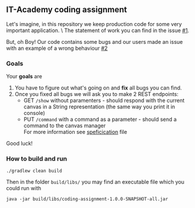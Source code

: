 ## IT-Academy coding assignment 
                
Let's imagine, in this repository we keep production code for some very important application. \ 
The statement of work you can find in the issue [#1](/../../issues/1).  

But, oh Boy! Our code contains some bugs and our users made an issue with an example of a wrong behaviour [#2](/../../issues/2) 

### Goals

Your __goals__ are

1. You have to figure out what's going on and __fix__ all bugs you can find.
2. Once you fixed all bugs we will ask you to make 2 REST endpoints:
    * GET `/show` without paramenters - should respond with the current canvas in a String representation (the same way you print it in console)
    * PUT `/command` with a command as a parameter - should send a command to the canvas manager  
For more information see [speficication](rest-api-specification.yaml) file  

Good luck! 

### How to build and run

```
./gradlew clean build
```

Then in the folder `build/libs/` you may find an executable file which you could run with 
```
java -jar build/libs/coding-assignment-1.0.0-SNAPSHOT-all.jar
```
